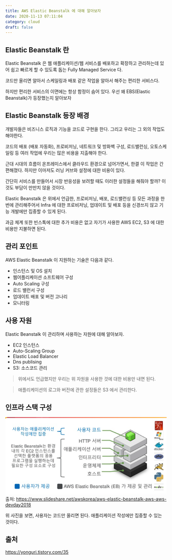 ```yaml
---
title: AWS Elastic Beanstalk 에 대해 알아보자
date: 2020-11-13 07:11:04
category: cloud
draft: false
---
```


## Elastic Beanstalk 란

Elastic Beanstalk 은 웹 애플리케이션/웹 서비스를 배포하고 확장하고 관리하는데 있어 쉽고 빠르게 할 수 있도록 돕는 Fully Managed Service 다.

코드만 올리면 알아서 스케일링과 배포 같은 작업을 알아서 해주는 편리한 서비스다.

하지만 편리한 서비스의 이면에는 항상 함정이 숨어 있다. 우선 왜 EBS(Elastic Beanstalk)가 등장했는지 알아보자

## Elastic Beanstalk 등장 배경

개발자들은 비즈니스 로직과 기능을 코드로 구현을 한다. 그리고 우리는 그 외의 작업도 해야한다.

코드의 배포 (배포 자동화), 프로비저닝, 네트워크 및 방화벽 구성, 로드밸런싱, 오토스케일링 등 여러 작업에 우리는 많은 비용을 지출해야 한다.

근대 시대의 흐름이 온프레미스에서 클라우드 환경으로 넘어가면서, 한결 이 작업은 간편해졌다. 하지만 이마저도 러닝 커브와 설정에 대한 비용이 있다.

간단히 서비스를 만들어서 시장 반응성을 보려할 때도 이러한 설정들을 해줘야 할까? 이것도 부담이 만만치 않을 것이다.

Elastic Beanstalk 은 위에서 언급한, 프로비저닝, 배포, 로드밸런싱 등 모든 과정을 한 번에 관리해주어서 Infra 에 대한 프로비저닝, 업데이트 및 배포 등을 신경쓰지 않고 기능 개발에만 집중할 수 있게 된다.

과금 체계 또한 빈스톡에 대한 추가 비용은 없고 자기가 사용한 AWS EC2, S3 에 대한 비용만 지불하면 된다.

## 관리 포인트

AWS Elastic Beanstalk 이 지원하는 기술은 다음과 같다.

- 인스턴스 및 OS 설치
- 웹어플리케이션 소프트웨어 구성
- Auto Scaling 구성
- 로드 밸런서 구성
- 업데이트 배포 및 버전 고나리
- 모니터링

## 사용 자원

Elastic Beanstalk 이 관리하며 사용하는 자원에 대해 알아보자.

- EC2 인스턴스
- Auto-Scaling Group
- Elastic Load Balancer
- Dns publising
- S3: 소스코드 관리

> 위에서도 언급했지만 우리는 위 자원을 사용한 것에 대한 비용만 내면 된다.

> 애플리케이션의 로그와 버전에 관한 설정들은 S3 에서 관리한다.

## 인프라 스택 구성

![](./images/2020-11-13-benstalk.png)
출처: https://www.slideshare.net/awskorea/aws-elastic-beanstalk-aws-aws-devday2018

위 사진을 보면, 사용자는 코드만 올리면 된다. 애플리케이션 작성에만 집중할 수 있는 것이다.

## 출처

https://yonguri.tistory.com/35

